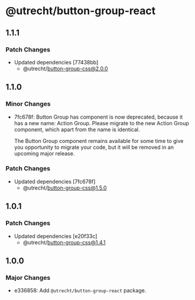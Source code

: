 # @utrecht/button-group-react

## 1.1.1

### Patch Changes

- Updated dependencies [77438bb]
  - @utrecht/button-group-css@2.0.0

## 1.1.0

### Minor Changes

- 7fc678f: Button Group has component is now deprecated, because it has a new name: Action Group. Please migrate to the new Action Group component, which apart from the name is identical.

  The Button Group component remains available for some time to give you opportunity to migrate your code, but it will be removed in an upcoming major release.

### Patch Changes

- Updated dependencies [7fc678f]
  - @utrecht/button-group-css@1.5.0

## 1.0.1

### Patch Changes

- Updated dependencies [e20f33c]
  - @utrecht/button-group-css@1.4.1

## 1.0.0

### Major Changes

- e336858: Add `@utrecht/button-group-react` package.
